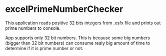 # excelPrimeNumberChecker

This application reads positive 32 bits integers from .xsfx file and prints out prime numbers to console.

App supports only 32 bit numbers. This is because some big numbers (bigger than 32 bit numbers) can consume realy big amount of time to determine if it is prime number or not.
